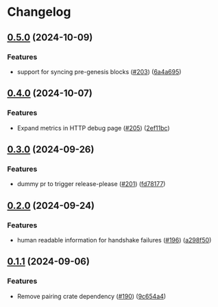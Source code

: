 # Changelog

## [0.5.0](https://github.com/matter-labs/era-consensus/compare/v0.4.0...v0.5.0) (2024-10-09)


### Features

* support for syncing pre-genesis blocks ([#203](https://github.com/matter-labs/era-consensus/issues/203)) ([6a4a695](https://github.com/matter-labs/era-consensus/commit/6a4a69511b5c0611603eb881e9e3f443e69949bc))

## [0.4.0](https://github.com/matter-labs/era-consensus/compare/v0.3.0...v0.4.0) (2024-10-07)


### Features

* Expand metrics in HTTP debug page ([#205](https://github.com/matter-labs/era-consensus/issues/205)) ([2ef11bc](https://github.com/matter-labs/era-consensus/commit/2ef11bc0bc0ef9b332c4a4c2715c523143e844bd))

## [0.3.0](https://github.com/matter-labs/era-consensus/compare/v0.2.0...v0.3.0) (2024-09-26)


### Features

* dummy pr to trigger release-please ([#201](https://github.com/matter-labs/era-consensus/issues/201)) ([fd78177](https://github.com/matter-labs/era-consensus/commit/fd781776efb8d68b6a4c16380f7ce154ad321141))

## [0.2.0](https://github.com/matter-labs/era-consensus/compare/v0.1.1...v0.2.0) (2024-09-24)


### Features

* human readable information for handshake failures ([#196](https://github.com/matter-labs/era-consensus/issues/196)) ([a298f50](https://github.com/matter-labs/era-consensus/commit/a298f504ac7f5c89e9dbc201721a89b1eeaa7663))

## [0.1.1](https://github.com/matter-labs/era-consensus/compare/v0.1.0...v0.1.1) (2024-09-06)


### Features

* Remove pairing crate dependency ([#190](https://github.com/matter-labs/era-consensus/issues/190)) ([9c654a4](https://github.com/matter-labs/era-consensus/commit/9c654a4333b7864fd704e941b5eafefec5e830cf))
